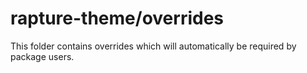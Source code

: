 # rapture-theme/overrides

This folder contains overrides which will automatically be required by package users.
